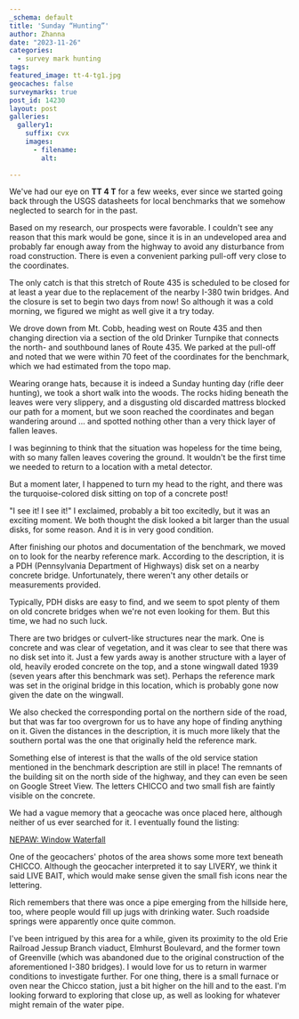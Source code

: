 ```yaml
---
_schema: default
title: 'Sunday “Hunting”'
author: Zhanna
date: "2023-11-26"
categories: 
  - survey mark hunting
tags:
featured_image: tt-4-tg1.jpg
geocaches: false
surveymarks: true
post_id: 14230
layout: post
galleries:
  gallery1:
    suffix: cvx
    images:
      - filename: 
        alt:                       
    
---
```


We've had our eye on **TT 4 T** for a few weeks, ever since we started going back through the USGS datasheets for local benchmarks that we somehow neglected to search for in the past. 

Based on my research, our prospects were favorable. I couldn't see any reason that this mark would be gone, since it is in an undeveloped area and probably far enough away from the highway to avoid any disturbance from road construction. There is even a convenient parking pull-off very close to the coordinates. 

The only catch is that this stretch of Route 435 is scheduled to be closed for at least a year due to the replacement of the nearby I-380 twin bridges. And the closure is set to begin two days from now! So although it was a cold morning, we figured we might as well give it a try today.

We drove down from Mt. Cobb, heading west on Route 435 and then changing direction via a section of the old Drinker Turnpike that connects the north- and southbound lanes of Route 435. We parked at the pull-off and noted that we were within 70 feet of the coordinates for the benchmark, which we had estimated from the topo map. 

Wearing orange hats, because it is indeed a Sunday hunting day (rifle deer hunting), we took a short walk into the woods. The rocks hiding beneath the leaves were very slippery, and a disgusting old discarded mattress blocked our path for a moment, but we soon reached the coordinates and began wandering around ... and spotted nothing other than a very thick layer of fallen leaves. 

I was beginning to think that the situation was hopeless for the time being, with so many fallen leaves covering the ground. It wouldn't be the first time we needed to return to a location with a metal detector. 

But a moment later, I happened to turn my head to the right, and there was the turquoise-colored disk sitting on top of a concrete post! 

"I see it! I see it!" I exclaimed, probably a bit too excitedly, but it was an exciting moment. We both thought the disk looked a bit larger than the usual disks, for some reason. And it is in very good condition. 

After finishing our photos and documentation of the benchmark, we moved on to look for the nearby reference mark. According to the description, it is a PDH (Pennsylvania Department of Highways) disk set on a nearby concrete bridge. Unfortunately, there weren't any other details or measurements provided.

Typically, PDH disks are easy to find, and we seem to spot plenty of them on old concrete bridges when we're not even looking for them. But this time, we had no such luck. 

There are two bridges or culvert-like structures near the mark. One is concrete and was clear of vegetation, and it was clear to see that there was no disk set into it. Just a few yards away is another structure with a layer of old, heavily eroded concrete on the top, and a stone wingwall dated 1939 (seven years after this benchmark was set). Perhaps the reference mark was set in the original bridge in this location, which is probably gone now given the date on the wingwall. 

We also checked the corresponding portal on the northern side of the road, but that was far too overgrown for us to have any hope of finding anything on it. Given the distances in the description, it is much more likely that the southern portal was the one that originally held the reference mark.

Something else of interest is that the walls of the old service station mentioned in the benchmark description are still in place! The remnants of the building sit on the north side of the highway, and they can even be seen on Google Street View. The letters CHICCO and two small fish are faintly visible on the concrete.

We had a vague memory that a geocache was once placed here, although neither of us ever searched for it. I eventually found the listing:

[NEPAW: Window Waterfall](https://www.geocaching.com/geocache/GC2Z0BZ_nepaw-window-waterfall)

One of the geocachers' photos of the area shows some more text beneath CHICCO. Although the geocacher interpreted it to say LIVERY, we think it said LIVE BAIT, which would make sense given the small fish icons near the lettering.

Rich remembers that there was once a pipe emerging from the hillside here, too, where people would fill up jugs with drinking water. Such roadside springs were apparently once quite common.


I've been intrigued by this area for a while, given its proximity to the old Erie Railroad Jessup Branch viaduct, Elmhurst Boulevard, and the former town of Greenville (which was abandoned due to the original construction of the aforementioned I-380 bridges). I would love for us to return in warmer conditions to investigate further. For one thing, there is a small furnace or oven near the Chicco station, just a bit higher on the hill and to the east. I'm looking forward to exploring that close up, as well as looking for whatever might remain of the water pipe.